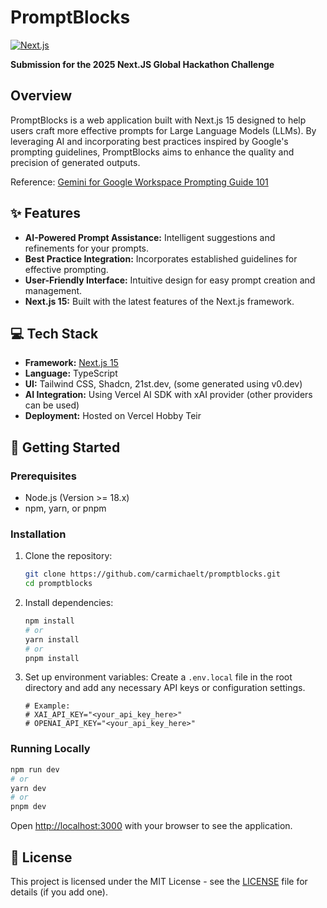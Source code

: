 # PromptBlocks

[![Next.js](https://img.shields.io/badge/Next.js-15-black?style=flat-square&logo=next.js)](https://nextjs.org/)

**Submission for the 2025 Next.JS Global Hackathon Challenge**

## Overview

PromptBlocks is a web application built with Next.js 15 designed to help users craft more effective prompts for Large Language Models (LLMs). By leveraging AI and incorporating best practices inspired by Google's prompting guidelines, PromptBlocks aims to enhance the quality and precision of generated outputs.

Reference: [Gemini for Google Workspace Prompting Guide 101](https://services.google.com/fh/files/misc/gemini-for-google-workspace-prompting-guide-101.pdf)

## ✨ Features

*   **AI-Powered Prompt Assistance:** Intelligent suggestions and refinements for your prompts.
*   **Best Practice Integration:** Incorporates established guidelines for effective prompting.
*   **User-Friendly Interface:** Intuitive design for easy prompt creation and management.
*   **Next.js 15:** Built with the latest features of the Next.js framework.

## 💻 Tech Stack

*   **Framework:** [Next.js 15](https://nextjs.org/)
*   **Language:** TypeScript
*   **UI:** Tailwind CSS, Shadcn, 21st.dev, (some generated using v0.dev)
*   **AI Integration:** Using Vercel AI SDK with xAI provider (other providers can be used)
*   **Deployment:** Hosted on Vercel Hobby Teir

## 🚀 Getting Started

### Prerequisites

*   Node.js (Version >= 18.x)
*   npm, yarn, or pnpm

### Installation

1.  Clone the repository:
    ```bash
    git clone https://github.com/carmichaelt/promptblocks.git
    cd promptblocks
    ```
2.  Install dependencies:
    ```bash
    npm install
    # or
    yarn install
    # or
    pnpm install
    ```
3.  Set up environment variables:
    Create a `.env.local` file in the root directory and add any necessary API keys or configuration settings.
    ```env
    # Example:
    # XAI_API_KEY="<your_api_key_here>"
    # OPENAI_API_KEY="<your_api_key_here>"
    ```

### Running Locally

```bash
npm run dev
# or
yarn dev
# or
pnpm dev
```

Open [http://localhost:3000](http://localhost:3000) with your browser to see the application.

## 📄 License

This project is licensed under the MIT License - see the [LICENSE](LICENSE) file for details (if you add one).
